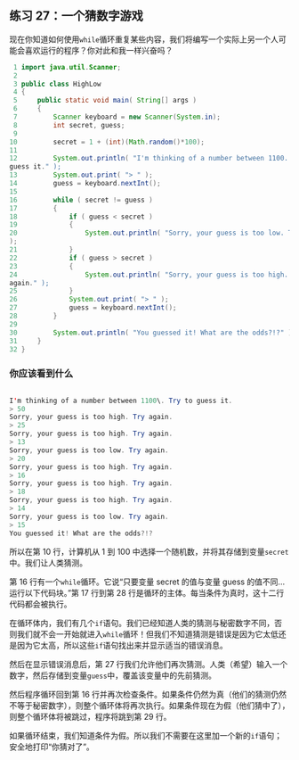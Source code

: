 ## 练习 27：一个猜数字游戏

现在你知道如何使用`while`循环重复某些内容，我们将编写一个实际上另一个人可能会喜欢运行的程序？你对此和我一样兴奋吗？

```java
 1 import java.util.Scanner;
 2 
 3 public class HighLow
 4 {
 5     public static void main( String[] args )
 6     {
 7         Scanner keyboard = new Scanner(System.in);
 8         int secret, guess;
 9 
10         secret = 1 + (int)(Math.random()*100);
11 
12         System.out.println( "I'm thinking of a number between 1­100. Try to 
guess it." );
13         System.out.print( "> " );
14         guess = keyboard.nextInt();
15 
16         while ( secret != guess )
17         {
18             if ( guess < secret )
19             {
20                 System.out.println( "Sorry, your guess is too low. Try again."
);
21             }
22             if ( guess > secret )
23             {
24                 System.out.println( "Sorry, your guess is too high. Try 
again." );
25             }
26             System.out.print( "> " );
27             guess = keyboard.nextInt();
28         }
29 
30         System.out.println( "You guessed it! What are the odds?!?" );
31     }
32 }
```


### 你应该看到什么

```java

I'm thinking of a number between 1­100\. Try to guess it.
> 50
Sorry, your guess is too high. Try again.
> 25
Sorry, your guess is too high. Try again.
> 13
Sorry, your guess is too low. Try again.
> 20
Sorry, your guess is too high. Try again.
> 16
Sorry, your guess is too high. Try again.
> 18
Sorry, your guess is too high. Try again.
> 14
Sorry, your guess is too low. Try again.
> 15
You guessed it! What are the odds?!?
```

所以在第 10 行，计算机从 1 到 100 中选择一个随机数，并将其存储到变量`secret`中。我们让人类猜测。

第 16 行有一个`while`循环。它说“只要变量 secret 的值与变量 guess 的值不同...运行以下代码块。”第 17 行到第 28 行是循环的主体。每当条件为真时，这十二行代码都会被执行。

在循环体内，我们有几个`if`语句。我们已经知道人类的猜测与秘密数字不同，否则我们就不会一开始就进入`while`循环！但我们不知道猜测是错误是因为它太低还是因为它太高，所以这些`if`语句找出来并显示适当的错误消息。

然后在显示错误消息后，第 27 行我们允许他们再次猜测。人类（希望）输入一个数字，然后存储到变量`guess`中，覆盖该变量中的先前猜测。

然后程序循环回到第 16 行并再次检查条件。如果条件仍然为真（他们的猜测仍然不等于秘密数字），则整个循环体将再次执行。如果条件现在为假（他们猜中了），则整个循环体将被跳过，程序将跳到第 29 行。

如果循环结束，我们知道条件为假。所以我们不需要在这里加一个新的`if`语句；安全地打印“你猜对了”。

